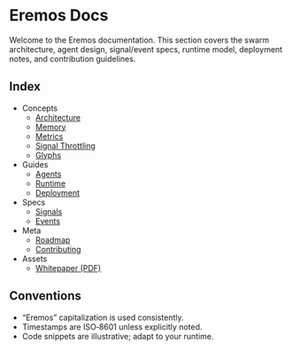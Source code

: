 # Eremos Docs

Welcome to the Eremos documentation. This section covers the swarm architecture, agent design, signal/event specs, runtime model, deployment notes, and contribution guidelines.

## Index

- Concepts
  - [Architecture](./concepts/architecture.md)
  - [Memory](./concepts/memory.md)
  - [Metrics](./concepts/metrics.md)
  - [Signal Throttling](./concepts/throttle.md)
  - [Glyphs](./concepts/glyphs.md)
- Guides
  - [Agents](./guides/agents.md)
  - [Runtime](./guides/runtime.md)
  - [Deployment](./guides/deployment.md)
- Specs
  - [Signals](./specs/signals.md)
  - [Events](./specs/events.md)
- Meta
  - [Roadmap](./meta/ROADMAP.md)
  - [Contributing](./meta/contributing.md)
- Assets
  - [Whitepaper (PDF)](./assets/papers/whitepaper.pdf)

## Conventions

- “Eremos” capitalization is used consistently.
- Timestamps are ISO‑8601 unless explicitly noted.
- Code snippets are illustrative; adapt to your runtime.
